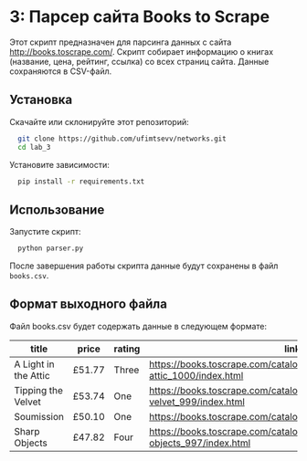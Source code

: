 # 3: Парсер сайта Books to Scrape

Этот скрипт предназначен для парсинга данных с сайта http://books.toscrape.com/. Скрипт собирает информацию о книгах (название, цена, рейтинг, ссылка) со всех страниц сайта. Данные сохраняются в CSV-файл.

## Установка

Скачайте или склонируйте этот репозиторий:

```bash
  git clone https://github.com/ufimtsevv/networks.git
  cd lab_3
```
Установите зависимости:

```bash
  pip install -r requirements.txt
```

## Использование

Запустите скрипт:

```bash
  python parser.py
```

После завершения работы скрипта данные будут сохранены в файл `books.csv`.

## Формат выходного файла

Файл books.csv будет содержать данные в следующем формате:

| title | price | rating | link |
| ------- | --- | --- | ---------- |
| A Light in the Attic | £51.77 | Three | https://books.toscrape.com/catalogue/a-light-in-the-attic_1000/index.html |
| Tipping the Velvet | £53.74 | One | https://books.toscrape.com/catalogue/tipping-the-velvet_999/index.html |
| Soumission | £50.10 | One | https://books.toscrape.com/catalogue/soumission_998/index.html |
| Sharp Objects | £47.82 | Four | https://books.toscrape.com/catalogue/sharp-objects_997/index.html |